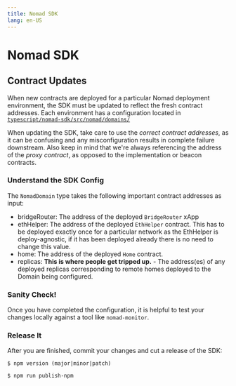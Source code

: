 ```yaml
---
title: Nomad SDK
lang: en-US
---
```


# Nomad SDK

## Contract Updates

When new contracts are deployed for a particular Nomad deployment environment, the SDK must be updated to reflect the fresh contract addresses. Each environment has a configuration located in [`typescript/nomad-sdk/src/nomad/domains/`](https://github.com/nomad-xyz/nomad-monorepo/blob/main/typescript/nomad-sdk/src/nomad/domains)

When updating the SDK, take care to use the *correct contract addresses*, as it can be confusing and any misconfiguration results in complete failure downstream. Also keep in mind that we're always referencing the address of the *proxy contract*, as opposed to the implementation or beacon contracts.

### Understand the SDK Config 

The `NomadDomain` type takes the following important contract addresses as input: 
- bridgeRouter: The address of the deployed `BridgeRouter` xApp
- ethHelper: The address of the deployed `EthHelper` contract. This has to be deployed exactly once for a particular network as the EthHelper is deploy-agnostic, if it has been deployed already there is no need to change this value. 
- home: The address of the deployed `Home` contract. 
- replicas: **This is where people get tripped up.** - The address(es) of any deployed replicas corresponding to remote homes deployed to the Domain being configured.

### Sanity Check!

Once you have completed the configuration, it is helpful to test your changes locally against a tool like `nomad-monitor`. 

### Release It 

After you are finished, commit your changes and cut a release of the SDK: 

```
$ npm version (major|minor|patch)

$ npm run publish-npm
```